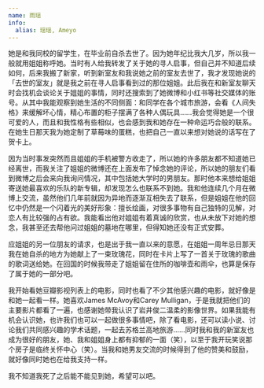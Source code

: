 ```yaml
---
name: 雨瑶
info:
  alias: 瑶瑶, Ameyo
---
```


她是和我同校的留学生，在毕业前自杀去世了。因为她年纪比我大几岁，所以我一般就用姐姐称呼她。当时有人给我转发了关于她的寻人启事，但自己并不知道后续如何，后来我搬了新家，听到新室友和我说她之前的室友去世了，我才发现她说的「去世的室友」就是我之前在寻人启事看到过的那位姐姐。此后我在和新室友聊天时会找机会谈论关于姐姐的事情，同时还搜索到了她微博和小红书等社交媒体的账号。从其中我能观察到她生活的不同侧面：和同学在各个城市旅游，会看《人间失格》来缓解坏心情，精心布置的柜子摆满了各种人偶玩具……我会觉得她是一个很可爱的人，而且和我性格有些相似，也会感到我和她存在一种命运巧合般的联系。在她生日那天我为她定制了草莓味的蛋糕，也把自己一直以来想对她说的话写在了贺卡上。

因为当时事发突然而且姐姐的手机被警方收走了，所以她的许多朋友都不知道她已经离世，而我关注了姐姐的微博还在上面发布了悼念她的评论，所以她的朋友们看到微博之后会来向我询问情况，其中包括她大学时的男朋友。那时他本来想给姐姐寄送她最喜欢的乐队的新专辑，却发现怎么也联系不到她。我和他连续几个月在微博上交流，虽然他们几年前就因为异地而逐渐互相失去了联系，但是姐姐在他的回忆中仍然是一个闪着光的美好形象：擅长绘画，对很多事物有自己独特的见解，对恋人有比较强的占有欲。我能看出他对姐姐有着真诚的欣赏，也从未放下对她的想念，我甚至还去帮他问过姐姐的墓地在哪里，但得知她还没有正式安葬。

应姐姐的另一位朋友的请求，也是出于我一直以来的意愿，在姐姐一周年忌日那天我在她自杀的地方为她献上了一束玫瑰花，同时在卡片上写了一首关于玫瑰的歌曲的歌词送给她。在回国的时候我带走了姐姐留在住所的咖啡壶和雨伞，也算是保存了属于她的一部分吧。

我开始看她豆瓣影视列表上的电影，同时也看了不少其他感兴趣的电影，就好像是和她一起看一样。她喜欢James McAvoy和Carey Mulligan，于是我就把他们的主要影片都看了一遍，也感谢她带我认识了岩井俊二温柔的影像世界。如果我能有机会认识她，也许我们也可以一起做很多事情吧，除了看电影，还可以读小说、讨论我们共同感兴趣的学术话题，一起去苏格兰高地旅游……同时我和我的新室友也成为很好的朋友，她、我和姐姐身上都有抑郁的一面（笑），以至于我开玩笑说那个房子是临终关怀中心（笑）。当我和她男友交流的时候得到了他的赞美和鼓励，就好像同时她也在给我支持一样。

我不知道我死了之后能不能见到她，希望可以吧。